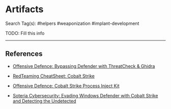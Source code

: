 # Artifacts

Search Tag(s): #helpers #weaponization #implant-development

TODO: Fill this info

---
## References

- [Offensive Defence: Bypassing Defender with ThreatCheck & Ghidra](https://offensivedefence.co.uk/posts/threatcheck-ghidra/)

- [RedTeaming CheatSheet: Cobalt Strike](https://github.com/0xJs/RedTeaming_CheatSheet/blob/main/cobalt-strike.md)

- [Offensive Defence: Cobalt Strike Process Inject Kit](https://offensivedefence.co.uk/posts/cs-process-inject-kit/)

- [Soteria Cybersecurity: Evading Windows Defender with Cobalt Strike and Detecting the Undetected](https://blog.soteria.io/evading-windows-defender-with-cobalt-strike-and-detecting-the-undetected-5d41b566b347)
